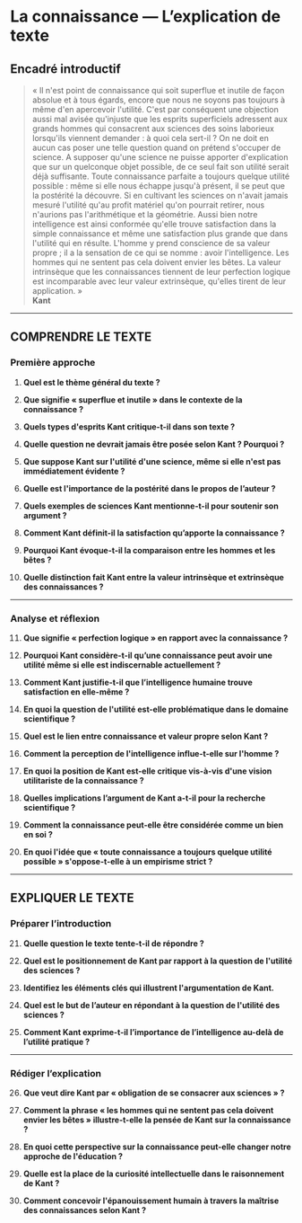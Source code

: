# La connaissance — L’explication de texte

## Encadré introductif
> « Il n'est point de connaissance qui soit superflue et inutile de façon absolue et à tous égards, encore que nous ne soyons pas toujours à même d'en apercevoir l'utilité. C'est par conséquent une objection aussi mal avisée qu'injuste que les esprits superficiels adressent aux grands hommes qui consacrent aux sciences des soins laborieux lorsqu'ils viennent demander : à quoi cela sert-il ? On ne doit en aucun cas poser une telle question quand on prétend s'occuper de science. A supposer qu'une science ne puisse apporter d'explication que sur un quelconque objet possible, de ce seul fait son utilité serait déjà suffisante. Toute connaissance parfaite a toujours quelque utilité possible : même si elle nous échappe jusqu'à présent, il se peut que la postérité la découvre. Si en cultivant les sciences on n'avait jamais mesuré l'utilité qu'au profit matériel qu'on pourrait retirer, nous n'aurions pas l'arithmétique et la géométrie. Aussi bien notre intelligence est ainsi conformée qu'elle trouve satisfaction dans la simple connaissance et même une satisfaction plus grande que dans l'utilité qui en résulte. L'homme y prend conscience de sa valeur propre ; il a la sensation de ce qui se nomme : avoir l'intelligence. Les hommes qui ne sentent pas cela doivent envier les bêtes. La valeur intrinsèque que les connaissances tiennent de leur perfection logique est incomparable avec leur valeur extrinsèque, qu'elles tirent de leur application. »  
> **Kant**

---

## COMPRENDRE LE TEXTE

### Première approche

1. **Quel est le thème général du texte ?**  
   
2. **Que signifie « superflue et inutile » dans le contexte de la connaissance ?**  
   
3. **Quels types d'esprits Kant critique-t-il dans son texte ?**  
   
4. **Quelle question ne devrait jamais être posée selon Kant ? Pourquoi ?**  
   
5. **Que suppose Kant sur l'utilité d'une science, même si elle n'est pas immédiatement évidente ?**  
   
6. **Quelle est l'importance de la postérité dans le propos de l’auteur ?**  
   
7. **Quels exemples de sciences Kant mentionne-t-il pour soutenir son argument ?**  
   
8. **Comment Kant définit-il la satisfaction qu’apporte la connaissance ?**   
   
9. **Pourquoi Kant évoque-t-il la comparaison entre les hommes et les bêtes ?**  
   
10. **Quelle distinction fait Kant entre la valeur intrinsèque et extrinsèque des connaissances ?**  

---

### Analyse et réflexion

11. **Que signifie « perfection logique » en rapport avec la connaissance ?**  
   
12. **Pourquoi Kant considère-t-il qu’une connaissance peut avoir une utilité même si elle est indiscernable actuellement ?**  
   
13. **Comment Kant justifie-t-il que l’intelligence humaine trouve satisfaction en elle-même ?**  
   
14. **En quoi la question de l'utilité est-elle problématique dans le domaine scientifique ?**  
   
15. **Quel est le lien entre connaissance et valeur propre selon Kant ?**  
   
16. **Comment la perception de l'intelligence influe-t-elle sur l'homme ?**  
   
17. **En quoi la position de Kant est-elle critique vis-à-vis d'une vision utilitariste de la connaissance ?**  
   
18. **Quelles implications l’argument de Kant a-t-il pour la recherche scientifique ?**  
   
19. **Comment la connaissance peut-elle être considérée comme un bien en soi ?**  
   
20. **En quoi l'idée que « toute connaissance a toujours quelque utilité possible » s'oppose-t-elle à un empirisme strict ?**  

---

## EXPLIQUER LE TEXTE

### Préparer l’introduction

21. **Quelle question le texte tente-t-il de répondre ?**  
   
22. **Quel est le positionnement de Kant par rapport à la question de l'utilité des sciences ?**  
   
23. **Identifiez les éléments clés qui illustrent l'argumentation de Kant.**  
   
24. **Quel est le but de l’auteur en répondant à la question de l'utilité des sciences ?**  
   
25. **Comment Kant exprime-t-il l’importance de l’intelligence au-delà de l’utilité pratique ?**  

---

### Rédiger l’explication

26. **Que veut dire Kant par « obligation de se consacrer aux sciences » ?**  
   
27. **Comment la phrase « les hommes qui ne sentent pas cela doivent envier les bêtes » illustre-t-elle la pensée de Kant sur la connaissance ?**  
   
28. **En quoi cette perspective sur la connaissance peut-elle changer notre approche de l'éducation ?**  
   
29. **Quelle est la place de la curiosité intellectuelle dans le raisonnement de Kant ?**  
   
30. **Comment concevoir l'épanouissement humain à travers la maîtrise des connaissances selon Kant ?**  